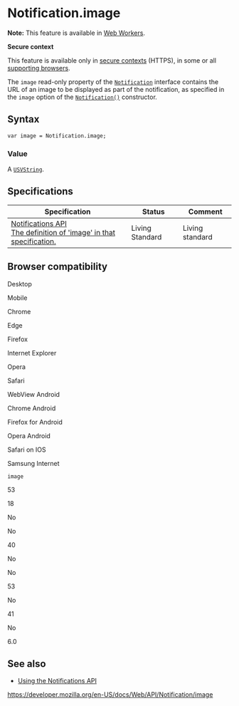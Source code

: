 # Notification.image

**Note:** This feature is available in [Web Workers](../web_workers_api).

**Secure context**

This feature is available only in [secure contexts](https://developer.mozilla.org/en-US/docs/Web/Security/Secure_Contexts) (HTTPS), in some or all [supporting browsers](#browser_compatibility).

The `image` read-only property of the [`Notification`](../notification) interface contains the URL of an image to be displayed as part of the notification, as specified in the `image` option of the [`Notification()`](notification) constructor.

## Syntax

    var image = Notification.image;

### Value

A [`USVString`](../usvstring).

## Specifications

<table><thead><tr class="header"><th>Specification</th><th>Status</th><th>Comment</th></tr></thead><tbody><tr class="odd"><td><a href="https://notifications.spec.whatwg.org/#image-resource">Notifications API<br />
<span class="small">The definition of 'image' in that specification.</span></a></td><td><span class="spec-living">Living Standard</span></td><td>Living standard</td></tr></tbody></table>

## Browser compatibility

Desktop

Mobile

Chrome

Edge

Firefox

Internet Explorer

Opera

Safari

WebView Android

Chrome Android

Firefox for Android

Opera Android

Safari on IOS

Samsung Internet

`image`

53

18

No

No

40

No

No

53

No

41

No

6.0

## See also

- [Using the Notifications API](../notifications_api/using_the_notifications_api)

<a href="https://developer.mozilla.org/en-US/docs/Web/API/Notification/image" class="_attribution-link">https://developer.mozilla.org/en-US/docs/Web/API/Notification/image</a>
